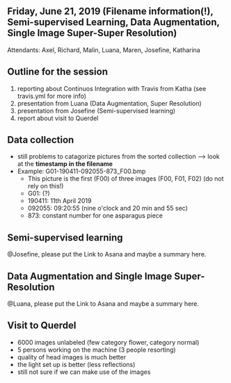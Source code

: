 ## Friday, June 21, 2019 (Filename information(!), Semi-supervised Learning, Data Augmentation, Single Image Super-Super Resolution)

Attendants: Axel, Richard, Malin, Luana, Maren, Josefine, Katharina


## Outline for the session

1. reporting about Continuos Integration with Travis from Katha (see travis.yml for more info)
1. presentation from Luana (Data Augmentation, Super Resolution)
2. presentation from Josefine (Semi-supervised learning)
3. report about visit to Querdel



## Data collection

- still problems to catagorize pictures from the sorted collection
    --> look at the **timestamp in the filename**
- Example: G01-190411-092055-873_F00.bmp
  - This picture is the first (F00) of three images (F00, F01, F02) (do not rely on this!)
  - G01: (?)
  - 190411: 11th April 2019
  - 092055: 09:20:55  (nine o'clock and 20 min and 55 sec)
  - 873: constant number for one asparagus piece



## Semi-supervised learning

@Josefine, please put the Link to Asana and maybe a summary here.



## Data Augmentation and Single Image Super-Resolution

@Luana, please put the Link to Asana and maybe a summary here.



## Visit to Querdel

- 6000 images unlabeled (few category flower, category normal)
- 5 persons working on the machine (3 people resorting)
- quality of head images is much better
- the light set up is better (less reflections)
- still not sure if we can make use of the images 